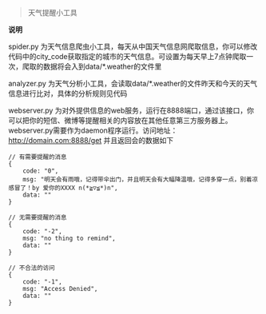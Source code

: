>天气提醒小工具

**说明**


spider.py 为天气信息爬虫小工具，每天从中国天气信息网爬取信息，你可以修改代码中的city_code获取指定的城市的天气信息。可设置为每天早上7点钟爬取一次，爬取的数据将会入到data/*.weather的文件里


analyzer.py 为天气分析小工具，会读取data/*.weather的文件昨天和今天的天气信息进行比对，具体的分析规则见代码


webserver.py 为对外提供信息的web服务，运行在8888端口，通过该接口，你可以把你的短信、微博等提醒相关的内容放在其他任意第三方服务器上。 webserver.py需要作为daemon程序运行。访问地址：http://domain.com:8888/get 并且返回会的数据如下

```
// 有需要提醒的消息
{
	code: "0",
	msg: "明天会有雨哦，记得带伞出门，并且明天会有大幅降温哦，记得多穿一点，别着凉感冒了！by 爱你的XXXX n(*≧▽≦*)n",
	data: ""
}

// 无需要提醒的消息
{
	code: "-2",
	msg: "no thing to remind",
	data: ""
}

// 不合法的访问
{
	code: "-1",
	msg: "Access Denied",
	data: ""
}
```